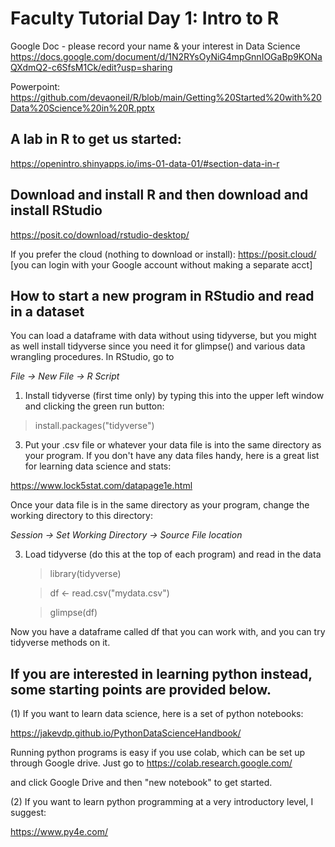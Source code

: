 # Faculty Tutorial Day 1: Intro to R
Google Doc - please record your name & your interest in Data Science
https://docs.google.com/document/d/1N2RYsOyNiG4mpGnnIOGaBp9KONaQXdmQ2-c6SfsM1Ck/edit?usp=sharing

Powerpoint:  https://github.com/devaoneil/R/blob/main/Getting%20Started%20with%20Data%20Science%20in%20R.pptx

## A lab in R to get us started: 

https://openintro.shinyapps.io/ims-01-data-01/#section-data-in-r

## Download and install R and then download and install RStudio

https://posit.co/download/rstudio-desktop/

If you prefer the cloud (nothing to download or install):
https://posit.cloud/      [you can login with your Google account without making a separate acct]

## How to start a new program in RStudio and read in a dataset

You can load a dataframe with data without using tidyverse, but you might as well install tidyverse since you need it for glimpse() and various data wrangling procedures. In RStudio, go to 

*File -> New File -> R Script*

1. Install tidyverse (first time only) by typing this into the upper left window and clicking the green run button:
   
 > install.packages("tidyverse") 

3. Put your .csv file or whatever your data file is into the same directory as your program. If you don't have any data files handy, here is a great list for learning data science and stats:
   
  https://www.lock5stat.com/datapage1e.html

  Once your data file is in the same directory as your program, change the working directory to this directory:

*Session -> Set Working Directory -> Source File location* 

3. Load tidyverse (do this at the top of each program) and read in the data
  
   >  library(tidyverse)
   
   >  df <- read.csv("mydata.csv")
   
   >  glimpse(df)
     
 Now you have a dataframe called df that you can work with, and you can try tidyverse methods on it.


## If you are interested in learning python instead, some starting points are provided below.

(1) If you want to learn data science, here is a set of python notebooks:

https://jakevdp.github.io/PythonDataScienceHandbook/

Running python programs is easy if you use colab, which can be set up through Google drive. Just go to https://colab.research.google.com/

and click Google Drive and then "new notebook" to get started.  

(2) If you want to learn python programming at a very introductory level, I suggest:

https://www.py4e.com/

